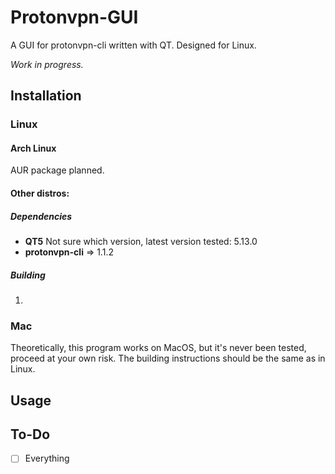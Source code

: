 # Protonvpn-GUI
A GUI for protonvpn-cli written with QT. Designed for Linux. 

*Work in progress.*

## Installation

### Linux

#### Arch Linux

AUR package planned.

#### Other distros:

##### Dependencies

- **QT5** Not sure which version, latest version tested: 5.13.0
- **protonvpn-cli** => 1.1.2

##### Building

1. 

### Mac

Theoretically, this program works on MacOS, but it's never been tested, proceed at your own risk. The building instructions should be the same as in Linux.

## Usage



## To-Do
- [ ] Everything
